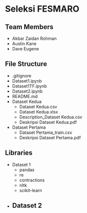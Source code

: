 # Seleksi FESMARO

## Team Members

- Akbar Zaidan Rohman
- Austin Kane
- Dave Eugene

## File Structure

- .gitignore
- Dataset1.ipynb
- Dataset1TF.ipynb
- Dataset2.ipynb
- README.md
- Dataset Kedua
  - Dataset Kedua.csv
  - Dataset Kedua.xlsx
  - Description_Dataset Kedua.csv
  - Deskripsi Dataset Kedua.pdf
- Dataset Pertama
  - Dataset Pertama_train.csv
  - Deskripsi Dataset Pertama.pdf

## Libraries

- Dataset 1
  - pandas
  - re
  - contractions
  - nltk
  - scikit-learn
- ## Dataset 2
